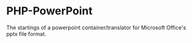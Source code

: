 PHP-PowerPoint
==============

The startings of a powerpoint container/translator for Microsoft Office's pptx file format.